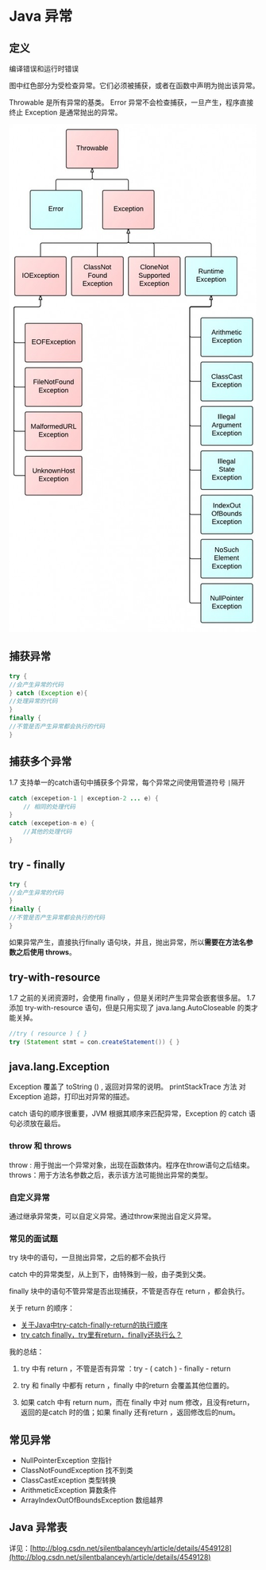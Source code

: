 # Java 异常

## 定义
编译错误和运行时错误

图中红色部分为受检查异常。它们必须被捕获，或者在函数中声明为抛出该异常。

Throwable 是所有异常的基类。
Error 异常不会检查捕获，一旦产生，程序直接终止
Exception 是通常抛出的异常。

![](../.img/_3_.jpeg)


## 捕获异常
```java
try {
//会产生异常的代码
} catch (Exception e){
//处理异常的代码
}
finally {
//不管是否产生异常都会执行的代码
}
```

## 捕获多个异常
1.7 支持单一的catch语句中捕获多个异常，每个异常之间使用管道符号 `|`隔开
```java
catch (excepetion-1 | exception-2 ... e) {
    // 相同的处理代码
}
catch (excepetion-n e) {
    //其他的处理代码
}
```
## try - finally

```java
try {
//会产生异常的代码
}
finally {
//不管是否产生异常都会执行的代码
}
```
如果异常产生，直接执行finally 语句块，并且，抛出异常，所以**需要在方法名参数之后使用 throws**。

## try-with-resource
1.7 之前的关闭资源时，会使用 finally ，但是关闭时产生异常会嵌套很多层。
1.7 添加 try-with-resource 语句，但是只用实现了 java.lang.AutoCloseable 的类才能关掉。

```java
//try ( resource ) { }
try (Statement stmt = con.createStatement()) { }
```
## java.lang.Exception
Exception 覆盖了 toString () , 返回对异常的说明。
printStackTrace 方法 对 Exception 追踪，打印出对异常的描述。

catch 语句的顺序很重要，JVM 根据其顺序来匹配异常，Exception 的 catch 语句必须放在最后。

### throw 和 throws
throw : 用于抛出一个异常对象，出现在函数体内。程序在throw语句之后结束。
throws：用于方法名参数之后，表示该方法可能抛出异常的类型。

### 自定义异常
通过继承异常类，可以自定义异常。通过throw来抛出自定义异常。

### 常见的面试题

try 块中的语句，一旦抛出异常，之后的都不会执行

catch 中的异常类型，从上到下，由特殊到一般，由子类到父类。

finally 块中的语句不管异常是否出现捕获，不管是否存在 return ，都会执行。

关于 return 的顺序：
- [关于Java中try-catch-finally-return的执行顺序](http://qing0991.blog.51cto.com/1640542/1387200)
-  [try catch finally，try里有return，finally还执行么？](https://github.com/HotBitmapGG/AndroidInterview/blob/master/java/%5BJava%5D%20try%20catch%20finally%EF%BC%8Ctry%E9%87%8C%E6%9C%89return%EF%BC%8Cfinally%E8%BF%98%E6%89%A7%E8%A1%8C%E4%B9%88%EF%BC%9F.md)

我的总结：
1. try 中有 return ，不管是否有异常 ：try - ( catch ) - finally - return

2. try 和 finally 中都有 return ，finally 中的return 会覆盖其他位置的。

3. 如果 catch 中有 return num，而在 finally 中对 num 修改，且没有return，返回的是catch 时的值；如果 finally 还有return ，返回修改后的num。

## 常见异常
- NullPointerException 空指针
- ClassNotFoundException  找不到类
- ClassCastException   类型转换
- ArithmeticException   算数条件
- ArrayIndexOutOfBoundsException  数组越界

## Java 异常表

详见：[http://blog.csdn.net/silentbalanceyh/article/details/4549128](http://blog.csdn.net/silentbalanceyh/article/details/4549128)



